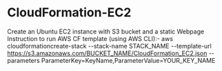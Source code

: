 # CloudFormation-EC2
Create an Ubuntu EC2 instance with S3 bucket and a  static Webpage
Instruction to run AWS CF template (using AWS CLI):-
aws cloudformationcreate-stack --stack-name STACK_NAME --template-url https://s3.amazonaws.com/BUCKET_NAME/CloudFormation_EC2.json --parameters  ParameterKey=KeyName,ParameterValue=YOUR_KEY_NAME
